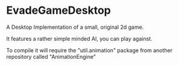 # EvadeGameDesktop

A Desktop Implementation of a small, original 2d game.

It features a rather simple minded AI, you can play against.

To compile it will require the "util.animation" package from another repository called "AnimationEngine"